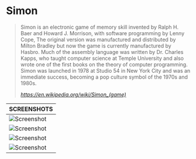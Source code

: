 # Simon
> Simon is an electronic game of memory skill invented by Ralph H. Baer and Howard J. Morrison, with software programming by Lenny Cope, The original version was manufactured and distributed by Milton Bradley but now the game is currently manufactured by Hasbro. Much of the assembly language was written by Dr. Charles Kapps, who taught computer science at Temple University and also wrote one of the first books on the theory of computer programming. Simon was launched in 1978 at Studio 54 in New York City and was an immediate success, becoming a pop culture symbol of the 1970s and 1980s.
>
> <cite>https://en.wikipedia.org/wiki/Simon_(game)</cite>

| SCREENSHOTS                           |
| ------------------------------------- |
| ![Screenshot](assets/screenshot2.png) |
| ![Screenshot](assets/screenshot1.png) |
| ![Screenshot](assets/screenshot3.png) |
| ![Screenshot](assets/screenshot4.png) |

